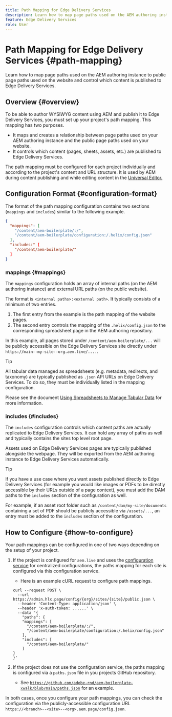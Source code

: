 ```yaml
---
title: Path Mapping for Edge Delivery Services
description: Learn how to map page paths used on the AEM authoring instance to public page paths used on the website and control which content is published to Edge Delivery Services.
feature: Edge Delivery Services
role: User
---
```


# Path Mapping for Edge Delivery Services {#path-mapping}

Learn how to map page paths used on the AEM authoring instance to public page paths used on the website and control which content is published to Edge Delivery Services.

## Overview {#overview}

To be able to author WYSIWYG content using AEM and publish it to Edge Delivery Services, you must set up your project's path mapping. This mapping has two purposes.

* It maps and creates a relationship between page paths used on your AEM authoring instance and the public page paths used on your website.
* It controls which content (pages, sheets, assets, etc.) are published to Edge Delivery Services.

The path mapping must be configured for each project individually and according to the project's content and URL structure. It is used by AEM during content publishing and while editing content in the [Universal Editor.](/help/sites-cloud/authoring/universal-editor/navigation.md)

## Configuration Format {#configuration-format}

The format of the path mapping configuration contains two sections (`mappings` and `includes`) similar to the following example.

```json
{
  "mappings": [
    "/content/aem-boilerplate/:/",
    "/content/aem-boilerplate/configuration:/.helix/config.json"
  ],
  "includes:" [
    "/content/aem-boilerplate/"
  ]
}
```

### mappings {#mappings}

The `mappings` configuration holds an array of internal paths (on the AEM authoring instance) and external URL paths (on the public website).

The format is `<internal paths>:<external path>`. It typically consists of a minimum of two entries.

1. The first entry from the example is the path mapping of the website pages. 
1. The second entry controls the mapping of the `.helix/config.json` to the corresponding spreadsheet page in the AEM authoring repository. 

In this example, all pages stored under `/content/aem-boilerplate/...` will be publicly accessible on the Edge Delivery Services site directly under `https://main--my-site--org.aem.live/....`.

>[!TIP]
>
>All tabular data managed as spreadsheets (e.g. metadata, redirects, and taxonomy) are typically published as `.json` API URLs on Edge Delivery Services. To do so, they must be individually listed in the mapping configuration.
>
>Please see the document [Using Spreadsheets to Manage Tabular Data](/help/edge/wysiwyg-authoring/tabular-data.md) for more information.

### includes {#includes}

The `includes` configuration controls which content paths are actually replicated to Edge Delivery Services. It can hold any array of paths as well and typically contains the sites top level root page.

Assets used on Edge Delivery Services pages are typically published alongside the webpage. They will be exported from the AEM authoring instance to Edge Delivery Services automatically.

>[!TIP]
>
>If you have a use case where you want assets published directly to Edge Delivery Services (for example you would like images or PDFs to be directly accessible by their URLs outside of a page context), you must add the DAM paths to the `includes` section of the configuration as well.
>
>For example, if an asset root folder such as `/content/dam/my-site/documents` containing a set of PDF should be publicly accessible via `/assets/...`, an entry must be added to the `includes` section of the configuration.

## How to Configure {#how-to-configure}

Your path mappings can be configured in one of two ways depending on the setup of your project.

1. If the project is configured for `aem.live` and uses the [configuration service](https://www.aem.live/docs/config-service-setup) for centralized configurations, the paths mapping for each site is configured via this configuration service.

   * Here is an example cURL request to configure path mappings.

   ```text
   curl --request POST \
     --url https://admin.hlx.page/config/{org}/sites/{site}/public.json \
     --header 'Content-Type: application/json' \
     --header 'x-auth-token: ......' \
     --data '{
       "paths": {
       "mappings": [
         "/content/aem-boilerplate/:/",
         "/content/aem-boilerplate/configuration:/.helix/config.json"
       ],
       "includes": [
         "/content/aem-boilerplate/"
       ]
   }
   }'
   ```

1. If the project does not use the configuration service, the paths mapping is configured via a `paths.json` file in you projects GitHub repository.

   * See [`https://github.com/adobe-rnd/aem-boilerplate-xwalk/blob/main/paths.json`](https://github.com/adobe-rnd/aem-boilerplate-xwalk/blob/main/paths.json) for an example.

In both cases, once you configure your path mappings, you can check the configuration via the publicly-accessible configuration URL `https://<branch>--<site>--<org>.aem.page/config.json`.
